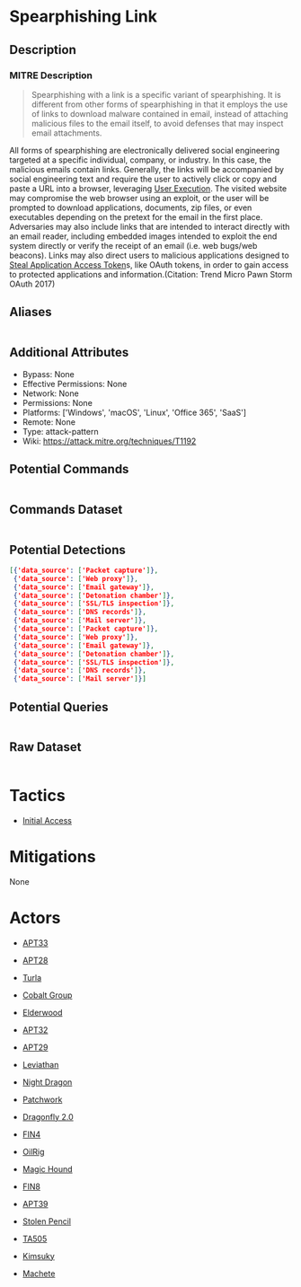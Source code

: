 
# Spearphishing Link

## Description

### MITRE Description

> Spearphishing with a link is a specific variant of spearphishing. It is different from other forms of spearphishing in that it employs the use of links to download malware contained in email, instead of attaching malicious files to the email itself, to avoid defenses that may inspect email attachments. 

All forms of spearphishing are electronically delivered social engineering targeted at a specific individual, company, or industry. In this case, the malicious emails contain links. Generally, the links will be accompanied by social engineering text and require the user to actively click or copy and paste a URL into a browser, leveraging [User Execution](https://attack.mitre.org/techniques/T1204). The visited website may compromise the web browser using an exploit, or the user will be prompted to download applications, documents, zip files, or even executables depending on the pretext for the email in the first place. Adversaries may also include links that are intended to interact directly with an email reader, including embedded images intended to exploit the end system directly or verify the receipt of an email (i.e. web bugs/web beacons). Links may also direct users to malicious applications  designed to [Steal Application Access Token](https://attack.mitre.org/techniques/T1528)s, like OAuth tokens, in order to gain access to protected applications and information.(Citation: Trend Micro Pawn Storm OAuth 2017)

## Aliases

```

```

## Additional Attributes

* Bypass: None
* Effective Permissions: None
* Network: None
* Permissions: None
* Platforms: ['Windows', 'macOS', 'Linux', 'Office 365', 'SaaS']
* Remote: None
* Type: attack-pattern
* Wiki: https://attack.mitre.org/techniques/T1192

## Potential Commands

```

```

## Commands Dataset

```

```

## Potential Detections

```json
[{'data_source': ['Packet capture']},
 {'data_source': ['Web proxy']},
 {'data_source': ['Email gateway']},
 {'data_source': ['Detonation chamber']},
 {'data_source': ['SSL/TLS inspection']},
 {'data_source': ['DNS records']},
 {'data_source': ['Mail server']},
 {'data_source': ['Packet capture']},
 {'data_source': ['Web proxy']},
 {'data_source': ['Email gateway']},
 {'data_source': ['Detonation chamber']},
 {'data_source': ['SSL/TLS inspection']},
 {'data_source': ['DNS records']},
 {'data_source': ['Mail server']}]
```

## Potential Queries

```json

```

## Raw Dataset

```json

```

# Tactics


* [Initial Access](../tactics/Initial-Access.md)


# Mitigations

None

# Actors


* [APT33](../actors/APT33.md)

* [APT28](../actors/APT28.md)
    
* [Turla](../actors/Turla.md)
    
* [Cobalt Group](../actors/Cobalt-Group.md)
    
* [Elderwood](../actors/Elderwood.md)
    
* [APT32](../actors/APT32.md)
    
* [APT29](../actors/APT29.md)
    
* [Leviathan](../actors/Leviathan.md)
    
* [Night Dragon](../actors/Night-Dragon.md)
    
* [Patchwork](../actors/Patchwork.md)
    
* [Dragonfly 2.0](../actors/Dragonfly-2.0.md)
    
* [FIN4](../actors/FIN4.md)
    
* [OilRig](../actors/OilRig.md)
    
* [Magic Hound](../actors/Magic-Hound.md)
    
* [FIN8](../actors/FIN8.md)
    
* [APT39](../actors/APT39.md)
    
* [Stolen Pencil](../actors/Stolen-Pencil.md)
    
* [TA505](../actors/TA505.md)
    
* [Kimsuky](../actors/Kimsuky.md)
    
* [Machete](../actors/Machete.md)
    
